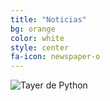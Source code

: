 ```yaml
---
title: "Noticias"
bg: orange
color: white
style: center
fa-icon: newspaper-o
---
```


![Tayer de Python](https://raw.githubusercontent.com/fifabsas/talleresfifabsas/master/difusion.png)














